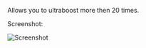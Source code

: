 Allows you to ultraboost more then 20 times.

Screenshot:

<img alt="Screenshot" src="https://github.com/Greenphx9/BTD6Mods/raw/main/Unlimited%20Ultraboosts/ss.png">